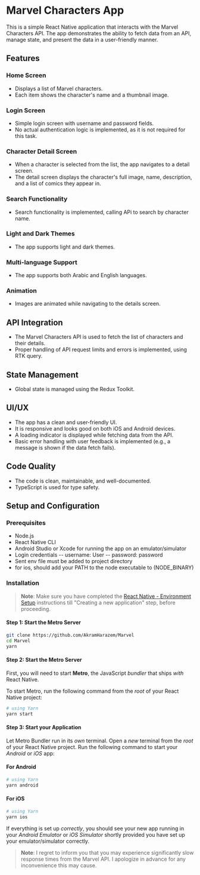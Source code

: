 # Marvel Characters App

This is a simple React Native application that interacts with the Marvel Characters API. The app demonstrates the ability to fetch data from an API, manage state, and present the data in a user-friendly manner.

## Features

### Home Screen
- Displays a list of Marvel characters.
- Each item shows the character's name and a thumbnail image.

### Login Screen
- Simple login screen with username and password fields.
- No actual authentication logic is implemented, as it is not required for this task.

### Character Detail Screen
- When a character is selected from the list, the app navigates to a detail screen.
- The detail screen displays the character's full image, name, description, and a list of comics they appear in.

### Search Functionality
- Search functionality is implemented, calling APi to search by character name. 

### Light and Dark Themes
- The app supports light and dark themes.

### Multi-language Support
- The app supports both Arabic and English languages.

### Animation
- Images are animated while navigating to the details screen.

## API Integration
- The Marvel Characters API is used to fetch the list of characters and their details.
- Proper handling of API request limits and errors is implemented, using RTK query.

## State Management
- Global state is managed using the Redux Toolkit.

## UI/UX
- The app has a clean and user-friendly UI.
- It is responsive and looks good on both iOS and Android devices.
- A loading indicator is displayed while fetching data from the API.
- Basic error handling with user feedback is implemented (e.g., a message is shown if the data fetch fails).

## Code Quality
- The code is clean, maintainable, and well-documented.
- TypeScript is used for type safety.

## Setup and Configuration

### Prerequisites
- Node.js
- React Native CLI
- Android Studio or Xcode for running the app on an emulator/simulator
- Login credentials -- username: User -- password: password
- Sent env file must be added to project directory
- for ios, should add your PATH to the node executable to (NODE_BINARY)

### Installation

>**Note**: Make sure you have completed the [React Native - Environment Setup](https://reactnative.dev/docs/environment-setup) instructions till "Creating a new application" step, before proceeding.


#### Step 1: Start the Metro Server
   ```bash
   git clone https://github.com/AkramHarazem/Marvel
   cd Marvel
   yarn
```

#### Step 2: Start the Metro Server

First, you will need to start **Metro**, the JavaScript _bundler_ that ships _with_ React Native.

To start Metro, run the following command from the _root_ of your React Native project:

```bash
# using Yarn
yarn start
```

#### Step 3: Start your Application

Let Metro Bundler run in its _own_ terminal. Open a _new_ terminal from the _root_ of your React Native project. Run the following command to start your _Android_ or _iOS_ app:

#### For Android

```bash
# using Yarn
yarn android
```

#### For iOS

```bash
# using Yarn
yarn ios
```

If everything is set up _correctly_, you should see your new app running in your _Android Emulator_ or _iOS Simulator_ shortly provided you have set up your emulator/simulator correctly.

>**Note**: I regret to inform you that you may experience significantly slow response times from the Marvel API. I apologize in advance for any inconvenience this may cause.

